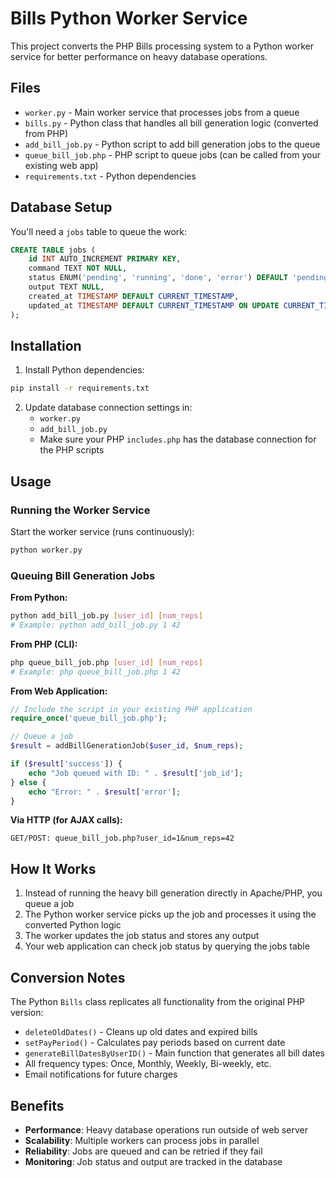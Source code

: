 # Bills Python Worker Service

This project converts the PHP Bills processing system to a Python worker service for better performance on heavy database operations.

## Files

- `worker.py` - Main worker service that processes jobs from a queue
- `bills.py` - Python class that handles all bill generation logic (converted from PHP)
- `add_bill_job.py` - Python script to add bill generation jobs to the queue
- `queue_bill_job.php` - PHP script to queue jobs (can be called from your existing web app)
- `requirements.txt` - Python dependencies

## Database Setup

You'll need a `jobs` table to queue the work:

```sql
CREATE TABLE jobs (
    id INT AUTO_INCREMENT PRIMARY KEY,
    command TEXT NOT NULL,
    status ENUM('pending', 'running', 'done', 'error') DEFAULT 'pending',
    output TEXT NULL,
    created_at TIMESTAMP DEFAULT CURRENT_TIMESTAMP,
    updated_at TIMESTAMP DEFAULT CURRENT_TIMESTAMP ON UPDATE CURRENT_TIMESTAMP
);
```

## Installation

1. Install Python dependencies:

```bash
pip install -r requirements.txt
```

2. Update database connection settings in:
   - `worker.py`
   - `add_bill_job.py`
   - Make sure your PHP `includes.php` has the database connection for the PHP scripts

## Usage

### Running the Worker Service

Start the worker service (runs continuously):

```bash
python worker.py
```

### Queuing Bill Generation Jobs

**From Python:**

```bash
python add_bill_job.py [user_id] [num_reps]
# Example: python add_bill_job.py 1 42
```

**From PHP (CLI):**

```bash
php queue_bill_job.php [user_id] [num_reps]
# Example: php queue_bill_job.php 1 42
```

**From Web Application:**

```php
// Include the script in your existing PHP application
require_once('queue_bill_job.php');

// Queue a job
$result = addBillGenerationJob($user_id, $num_reps);

if ($result['success']) {
    echo "Job queued with ID: " . $result['job_id'];
} else {
    echo "Error: " . $result['error'];
}
```

**Via HTTP (for AJAX calls):**

```
GET/POST: queue_bill_job.php?user_id=1&num_reps=42
```

## How It Works

1. Instead of running the heavy bill generation directly in Apache/PHP, you queue a job
2. The Python worker service picks up the job and processes it using the converted Python logic
3. The worker updates the job status and stores any output
4. Your web application can check job status by querying the jobs table

## Conversion Notes

The Python `Bills` class replicates all functionality from the original PHP version:

- `deleteOldDates()` - Cleans up old dates and expired bills
- `setPayPeriod()` - Calculates pay periods based on current date
- `generateBillDatesByUserID()` - Main function that generates all bill dates
- All frequency types: Once, Monthly, Weekly, Bi-weekly, etc.
- Email notifications for future charges

## Benefits

- **Performance**: Heavy database operations run outside of web server
- **Scalability**: Multiple workers can process jobs in parallel
- **Reliability**: Jobs are queued and can be retried if they fail
- **Monitoring**: Job status and output are tracked in the database
